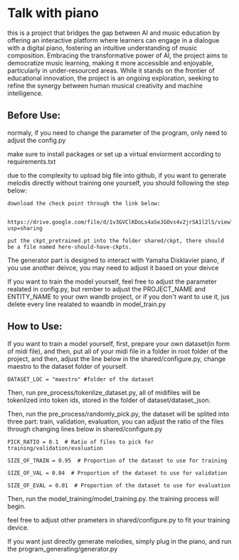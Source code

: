 
# Talk with piano

this is a project that bridges the gap between AI and music education by offering an interactive platform where learners can engage in a dialogue with a digital piano, fostering an intuitive understanding of music composition. Embracing the transformative power of AI, the project aims to democratize music learning, making it more accessible and enjoyable, particularly in under-resourced areas. While it stands on the frontier of educational innovation, the project is an ongoing exploration, seeking to refine the synergy between human musical creativity and machine intelligence.

## Before Use:

normaly, if you need to change the parameter of the program, only need to adjust the config.py

make sure to install packages or set up a virtual enviorment according to requirements.txt

due to the complexity to upload big file into github, if you want to generate melodis directly without training one yourself, you should following the step below:

    download the check point through the link below:
    
        https://drive.google.com/file/d/1v3GVClKDoLs4aSeJGOvs4v2jrSA1l2lS/view?usp=sharing
        
    put the ckpt_pretrained.pt into the folder shared/ckpt, there should be a file named here-should-have-ckpts.
    
The generator part is designed to interact with Yamaha Disklavier piano, if you use another deivce, you may need to adjust it based on your deivce

If you want to train the model yourself, feel free to adjust the parameter realated in config.py, but rember to adjust the PROJECT_NAME and ENTITY_NAME to your own wandb project, or if you don't want to use it, jus delete every line realated to waandb in model_train.py

## How to Use:

If you want to train a model yourself, first, prepare your own dataset(in form of midi file), and then, put all of your midi file in a folder in root folder of the project, and then, adjust the line below in the shared/configure.py, change maestro to the dataset folder of yourself.

    DATASET_LOC = "maestro" #folder of the dataset

Then, run pre_process/tokenlize_dataset.py, all of midifiles will be tokenlized into token ids, stored in the folder of dataset/dataset_json.

Then, run the pre_process/randomly_pick.py, the dataset will be splited into three part: train, validation, evaluation, you can adjust the ratio of the files through changing lines below in shared/configure.py

    PICK_RATIO = 0.1  # Ratio of files to pick for training/validation/evaluation

    SIZE_OF_TRAIN = 0.95  # Proportion of the dataset to use for training

    SIZE_OF_VAL = 0.04  # Proportion of the dataset to use for validation

    SIZE_OF_EVAL = 0.01  # Proportion of the dataset to use for evaluation

Then, run the model_training/model_training.py. the training process will begin.

feel free to adjust other prameters in shared/configure.py to fit your training device.

If you want just directly generate melodies, simply plug in the piano, and run the program_generating/generator.py
    

